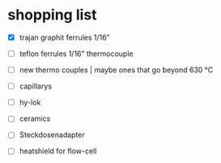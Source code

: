 # shopping list
- [x] trajan graphit ferrules 1/16"
- [ ] teflon ferrules 1/16" thermocouple 
- [ ] new thermo couples | maybe ones that go beyond 630 °C 
- [ ] capillarys
- [ ] hy-lok
- [ ] ceramics
- [ ] Steckdosenadapter
- [ ] heatshield for flow-cell
    

